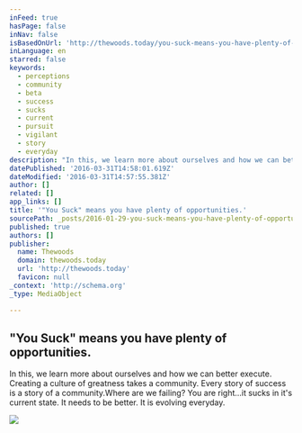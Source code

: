 ```yaml
---
inFeed: true
hasPage: false
inNav: false
isBasedOnUrl: 'http://thewoods.today/you-suck-means-you-have-plenty-of-opportunities/'
inLanguage: en
starred: false
keywords:
  - perceptions
  - community
  - beta
  - success
  - sucks
  - current
  - pursuit
  - vigilant
  - story
  - everyday
description: "In this, we learn more about ourselves and how we can better execute. Creating a culture of greatness takes a community. Every story of success is a story of a community.Where are we failing? You are right...it sucks in it's current state. It needs to be better. It is evolving everyday."
datePublished: '2016-03-31T14:58:01.619Z'
dateModified: '2016-03-31T14:57:55.381Z'
author: []
related: []
app_links: []
title: '"You Suck" means you have plenty of opportunities.'
sourcePath: _posts/2016-01-29-you-suck-means-you-have-plenty-of-opportunities.md
published: true
authors: []
publisher:
  name: Thewoods
  domain: thewoods.today
  url: 'http://thewoods.today'
  favicon: null
_context: 'http://schema.org'
_type: MediaObject

---
```

<article style=""><h1>"You Suck" means you have plenty of opportunities.</h1><p>In this, we learn more about ourselves and how we can better execute. Creating a culture of greatness takes a community. Every story of success is a story of a community.Where are we failing? You are right...it sucks in it's current state. It needs to be better. It is evolving everyday.</p><img src="https://s3-us-west-2.amazonaws.com/the-grid-img/p/18025f4537366139530846b3ba2f399b487a7287.jpg" /></article>